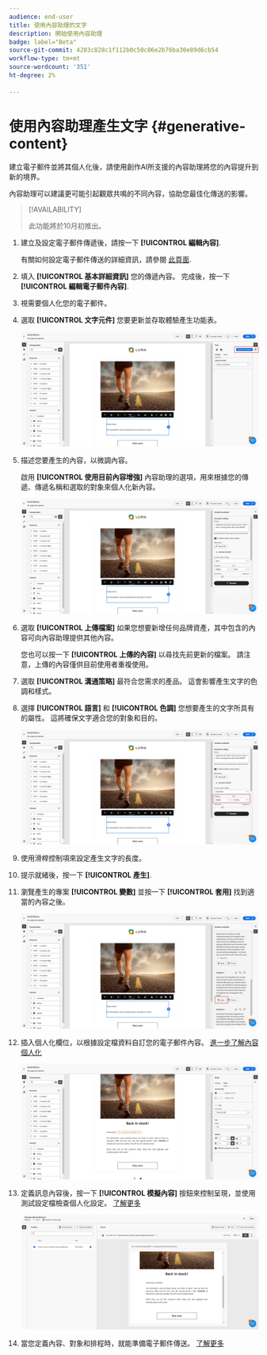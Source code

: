 ```yaml
---
audience: end-user
title: 使用內容助理的文字
description: 開始使用內容助理
badge: label="Beta"
source-git-commit: 4203c828c1f112b0c50c06e2b76ba30e89d6cb54
workflow-type: tm+mt
source-wordcount: '351'
ht-degree: 2%

---
```



# 使用內容助理產生文字 {#generative-content}

建立電子郵件並將其個人化後，請使用創作AI所支援的內容助理將您的內容提升到新的境界。

內容助理可以建議更可能引起觀眾共鳴的不同內容，協助您最佳化傳送的影響。


>[!AVAILABILITY]
>
>此功能將於10月初推出。

1. 建立及設定電子郵件傳遞後，請按一下 **[!UICONTROL 編輯內容]**.

   有關如何設定電子郵件傳送的詳細資訊，請參閱 [此頁面](../content/create-email-content.md).

1. 填入 **[!UICONTROL 基本詳細資訊]** 您的傳遞內容。 完成後，按一下 **[!UICONTROL 編輯電子郵件內容]**.

1. 視需要個人化您的電子郵件。

1. 選取 **[!UICONTROL 文字元件]** 您要更新並存取體驗產生功能表。

   ![](assets/text-genai-1.png)

1. 描述您要產生的內容，以微調內容。

   啟用 **[!UICONTROL 使用目前內容增強]** 內容助理的選項，用來根據您的傳遞、傳遞名稱和選取的對象來個人化新內容。

   ![](assets/text-genai-3.png)

1. 選取 **[!UICONTROL 上傳檔案]** 如果您想要新增任何品牌資產，其中包含的內容可向內容助理提供其他內容。

   您也可以按一下 **[!UICONTROL 上傳的內容]** 以尋找先前更新的檔案。 請注意，上傳的內容僅供目前使用者重複使用。

1. 選取 **[!UICONTROL 溝通策略]** 最符合您需求的產品。 這會影響產生文字的色調和樣式。

1. 選擇 **[!UICONTROL 語言]** 和 **[!UICONTROL 色調]** 您想要產生的文字所具有的屬性。 這將確保文字適合您的對象和目的。

   ![](assets/text-genai-4.png)

1. 使用滑桿控制項來設定產生文字的長度。

1. 提示就緒後，按一下 **[!UICONTROL 產生]**.

1. 瀏覽產生的專案 **[!UICONTROL 變數]** 並按一下 **[!UICONTROL 套用]** 找到適當的內容之後。

   ![](assets/text-genai-5.png)

1. 插入個人化欄位，以根據設定檔資料自訂您的電子郵件內容。 [進一步了解內容個人化](../personalization/personalize.md)

   ![](assets/text-genai-6.png)

1. 定義訊息內容後，按一下 **[!UICONTROL 模擬內容]** 按鈕來控制呈現，並使用測試設定檔檢查個人化設定。 [了解更多](../preview-test/preview-content.md)

   ![](assets/text-genai-7.png)

1. 當您定義內容、對象和排程時，就能準備電子郵件傳送。 [了解更多](../monitor/prepare-send.md)

